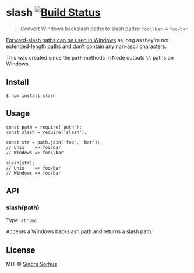 slash [![Build Status](https://travis-ci.org/sindresorhus/slash.svg?branch=master)](https://travis-ci.org/sindresorhus/slash)
=============================================================================================================================

> Convert Windows backslash paths to slash paths: `foo\\bar` ➔ `foo/bar`

[Forward-slash paths can be used in Windows](http://superuser.com/a/176395/6877) as long as they’re not extended-length paths and don’t contain any non-ascii characters.

This was created since the `path` methods in Node outputs `\\` paths on Windows.

Install
-------

    $ npm install slash

Usage
-----

    const path = require('path');
    const slash = require('slash');

    const str = path.join('foo', 'bar');
    // Unix    => foo/bar
    // Windows => foo\\bar

    slash(str);
    // Unix    => foo/bar
    // Windows => foo/bar

API
---

### slash(path)

Type: `string`

Accepts a Windows backslash path and returns a slash path.

License
-------

MIT © [Sindre Sorhus](https://sindresorhus.com)
